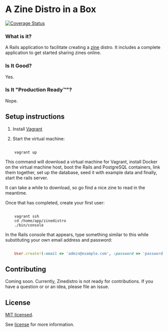 # A Zine Distro in a Box
[![Coverage Status](https://img.shields.io/coveralls/zinedistro/zinedistro.svg)](https://coveralls.io/r/zinedistro/zinedistro)

### What is it?

A Rails application to facilitate creating a [zine](https://en.wikipedia.org/wiki/Zine) distro. It includes a complete application to get started sharing zines online.

### Is It Good?

Yes.

### Is It "Production Ready™"?

Nope.

## Setup instructions

1. Install [Vagrant](http://www.vagrantup.com/downloads.html)

2. Start the virtual machine:

```console

    vagrant up

```

This command will download a virtual machine for Vagrant, install Docker on the virtual machine host, boot the Rails and PostgreSQL containers, link them together, set up the database, seed it with example data and finally, start the rails server.

It can take a while to download, so go find a nice zine to read in the meantime.

Once that has completed, create your first user:

```console

    vagrant ssh
    cd /home/app/zinedistro
    ./bin/console

```

In the Rails console that appears, type something similar to this while substituting your own email address and password:

```ruby

    User.create!(:email => 'admin@example.com', :password => 'password', :password_confirmation => 'password')

```

## Contributing

Coming soon. Currently, Zinedistro is not ready for contributions. If you have a question or or an idea, please file an issue.

## License

[MIT licensed](https://tldrlegal.com/license/mit-license).

See [license](LICENSE.md) for more information.
